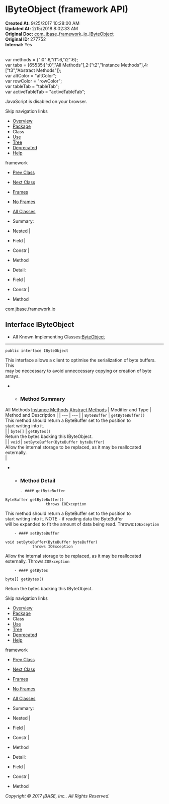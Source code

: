 # IByteObject (framework   API)

**Created At:** 9/25/2017 10:28:00 AM  
**Updated At:** 2/15/2018 8:02:33 AM  
**Original Doc:** [com_jbase_framework_io_IByteObject](https://docs.jbase.com/39220-io/com_jbase_framework_io_IByteObject)  
**Original ID:** 277752  
**Internal:** Yes  

<!--<br>    try {<br>        if (location.href.indexOf('is-external=true') == -1) {<br>            parent.document.title="IByteObject (framework   API)";<br>        }<br>    }<br>    catch(err) {<br>    }<br>//--><br>var methods = {"i0":6,"i1":6,"i2":6};<br>var tabs = {65535:["t0","All Methods"],2:["t2","Instance Methods"],4:["t3","Abstract Methods"]};<br>var altColor = "altColor";<br>var rowColor = "rowColor";<br>var tableTab = "tableTab";<br>var activeTableTab = "activeTableTab";
JavaScript is disabled on your browser.

Skip navigation links

- [Overview](../../../../overview-summary.html)
- [Package](./../com.jbase.framework.io-%28framework---api%29)
- Class
- [Use](./../class-use/uses-of-interface-com.jbase.framework.io.ibyteobject-%28framework---api%29)
- [Tree](./../com.jbase.framework.io-class-hierarchy-%28framework---api%29)
- [Deprecated](../../../../deprecated-list.html)
- [Help](../../../../help-doc.html)


framework <br>

- [Prev Class](./../gzipcompressor-%28framework---api%29 "class in com.jbase.framework.io")
- [Next Class](./../iojbaseobjectreader-%28framework---api%29 "class in com.jbase.framework.io")


- [Frames](./.)
- [No Frames](./.)


- [All Classes](../../../../allclasses-noframe.html)


<!--<br>  allClassesLink = document.getElementById("allclasses\_navbar\_top");<br>  if(window==top) {<br>    allClassesLink.style.display = "block";<br>  }<br>  else {<br>    allClassesLink.style.display = "none";<br>  }<br>  //-->

- Summary:
- Nested |
- Field |
- Constr |
- Method


- Detail:
- Field |
- Constr |
- Method

com.jbase.framework.io

## Interface IByteObject

- All Known Implementing Classes:[ByteObject](./../byteobject-%28framework---api%29 "class in com.jbase.framework.io")
* * *


```
public interface IByteObject
```

This interface allows a client to optimise the serialization of byte buffers.  This<br> may be neccessary to avoid unneccessary copying or creation of byte arrays.

- - ### Method Summary


All Methods [Instance Methods](javascript:show%282%29;) [Abstract Methods](javascript:show%284%29;) | Modifier and Type | Method and Description |
| --- | --- |
| `ByteBuffer` | `getByteBuffer()`<br>This method should return a ByteBuffer set to the position to<br> start writing into it.<br> |
| `byte[]` | `getBytes()`<br>Return the bytes backing this IByteObject.<br> |
| `void` | `setByteBuffer(ByteBuffer byteBuffer)`<br>Allow the internal storage to be replaced, as it may be reallocated<br> externally.<br> |

- - ### Method Detail

        - #### getByteBuffer

```
ByteBuffer getByteBuffer()
                  throws IOException
```

This method should return a ByteBuffer set to the position to<br> start writing into it.  NOTE - if reading data the ByteBuffer<br> will be expanded to fit the amount of data being read.
Throws:`IOException`


        - #### setByteBuffer

```
void setByteBuffer(ByteBuffer byteBuffer)
            throws IOException
```

Allow the internal storage to be replaced, as it may be reallocated<br> externally.
Throws:`IOException`


        - #### getBytes

```
byte[] getBytes()
```

Return the bytes backing this IByteObject.

Skip navigation links

- [Overview](../../../../overview-summary.html)
- [Package](./../com.jbase.framework.io-%28framework---api%29)
- Class
- [Use](./../class-use/uses-of-interface-com.jbase.framework.io.ibyteobject-%28framework---api%29)
- [Tree](./../com.jbase.framework.io-class-hierarchy-%28framework---api%29)
- [Deprecated](../../../../deprecated-list.html)
- [Help](../../../../help-doc.html)


framework <br>

- [Prev Class](./../gzipcompressor-%28framework---api%29 "class in com.jbase.framework.io")
- [Next Class](./../iojbaseobjectreader-%28framework---api%29 "class in com.jbase.framework.io")


- [Frames](./.)
- [No Frames](./.)


- [All Classes](../../../../allclasses-noframe.html)


<!--<br>  allClassesLink = document.getElementById("allclasses\_navbar\_bottom");<br>  if(window==top) {<br>    allClassesLink.style.display = "block";<br>  }<br>  else {<br>    allClassesLink.style.display = "none";<br>  }<br>  //-->

- Summary:
- Nested |
- Field |
- Constr |
- Method


- Detail:
- Field |
- Constr |
- Method

*Copyright © 2017 jBASE, Inc.. All Rights Reserved.*
